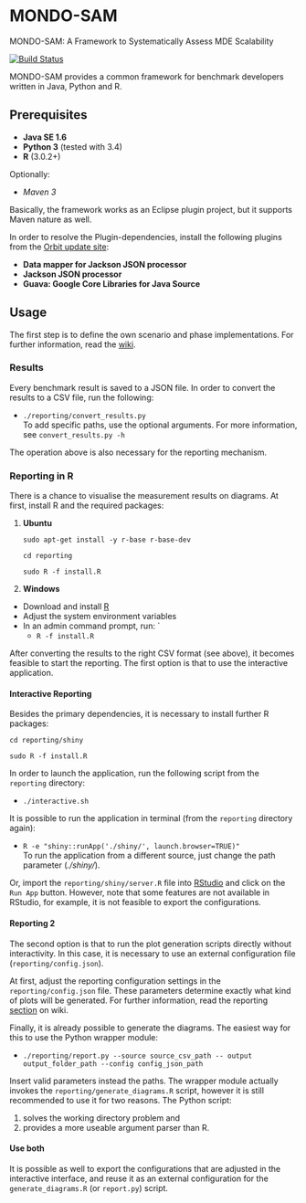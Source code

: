 # MONDO-SAM
MONDO-SAM: A Framework to Systematically Assess MDE Scalability  

[![Build Status](https://travis-ci.org/FTSRG/mondo-sam.svg)](https://travis-ci.org/FTSRG/mondo-sam)

MONDO-SAM provides a common framework for benchmark developers written in Java, Python and R.

## Prerequisites

 * **Java SE 1.6**
 * **Python 3** (tested with 3.4)
 * **R** (3.0.2+)
 
Optionally:
 * *Maven 3*

Basically, the framework works as an Eclipse plugin project, but it supports Maven nature as well.

In order to resolve the Plugin-dependencies, install the following plugins from the [Orbit update site](http://download.eclipse.org/tools/orbit/downloads/):
 * **Data mapper for Jackson JSON processor**
 * **Jackson JSON processor**
 * **Guava: Google Core Libraries for Java Source**

## Usage

The first step is to define the own scenario and phase implementations. For further information, read the [wiki](https://github.com/FTSRG/mondo-sam/wiki).

### Results

Every benchmark result is saved to a JSON file. In order to convert the results to a CSV file, run the following:
 * `./reporting/convert_results.py`  
To add specific paths, use the optional arguments. For more information, see `convert_results.py -h`

The operation above is also necessary for the reporting mechanism.

### Reporting in R

There is a chance to visualise the measurement results on diagrams. At first, install R and the required packages:

1. **Ubuntu**  
   ```
   sudo apt-get install -y r-base r-base-dev  
   
   cd reporting  
   
   sudo R -f install.R  
   ```
2. **Windows**
 * Download and install [R](http://cran.r-project.org/bin/windows/base/)
 * Adjust the system environment variables
 * In an admin command prompt, run: `
   * `R -f install.R`

After converting the results to the right CSV format (see above), it becomes feasible to start the reporting. The first option is that to use the interactive application.

#### Interactive Reporting

Besides the primary dependencies, it is necessary to install further R packages:
   ```
   cd reporting/shiny
   
   sudo R -f install.R  
   ```

In order to launch the application, run the following script from the `reporting` directory:
 * `./interactive.sh`

It is possible to run the application in terminal (from the `reporting` directory again): 
 * `R -e "shiny::runApp('./shiny/', launch.browser=TRUE)"`  
To run the application from a different source, just change the path parameter (*./shiny/*).


Or, import the `reporting/shiny/server.R` file into [RStudio](http://www.rstudio.com/) and click on the `Run App` button. However, note that some features are not available in RStudio, for example, it is not feasible to export the configurations.

#### Reporting 2

The second option is that to run the plot generation scripts directly without interactivity. In this case, it is necessary to use an external configuration file (`reporting/config.json`). 

At first, adjust the reporting configuration settings in the `reporting/config.json` file. These parameters determine exactly what kind of plots will be generated. For further information, read the reporting [section](https://github.com/FTSRG/mondo-sam/wiki/Reporting) on wiki.

Finally, it is already possible to generate the diagrams. The easiest way for this to use the Python wrapper module:
 * `./reporting/report.py --source source_csv_path -- output output_folder_path --config config_json_path`

Insert valid parameters instead the paths. The wrapper module actually invokes the `reporting/generate_diagrams.R` script, however it is still recommended to use it for two reasons. The Python script:
 1. solves the working directory problem and
 2. provides a more useable argument parser than R.

#### Use both

It is possible as well to export the configurations that are adjusted in the interactive interface, and reuse it as an external configuration for the `generate_diagrams.R` (or `report.py`) script.
